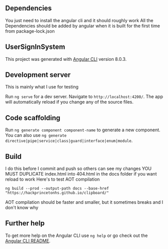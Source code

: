 ## Dependencies

You just need to install the angular cli and it should roughly work
All the Dependencies should be added by angular when it is built for the first time from package-lock.json

## UserSignInSystem

This project was generated with [Angular CLI](https://github.com/angular/angular-cli) version 8.0.3.

## Development server
This is mainly what I use for testing

Run `ng serve` for a dev server. Navigate to `http://localhost:4200/`. The app will automatically reload if you change any of the source files.

## Code scaffolding

Run `ng generate component component-name` to generate a new component. You can also use `ng generate directive|pipe|service|class|guard|interface|enum|module`.

## Build
I do this before I commit and push so others can see my changes
YOU MUST DUPLICATE index.html into 404.html in the docs folder if you want reload to work
Here's to test AOT compilation
```
ng build --prod --output-path docs --base-href "https://hackprincetonhs.github.io/clipboard/"
```
AOT compilation should be faster and smaller, but it sometimes breaks and I don't know why

## Further help

To get more help on the Angular CLI use `ng help` or go check out the [Angular CLI README](https://github.com/angular/angular-cli/blob/master/README.md).
